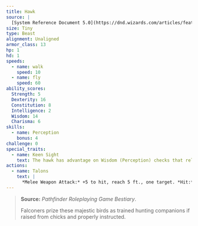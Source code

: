 ```yaml
---
title: Hawk
source: |
  [System Reference Document 5.0](https://dnd.wizards.com/articles/features/systems-reference-document-srd)
size: Tiny
type: Beast
alignment: Unaligned
armor_class: 13
hp: 1
hd: 1
speeds:
  - name: walk
    speed: 10
  - name: fly
    speed: 60
ability_scores:
  Strength: 5
  Dexterity: 16
  Constitution: 8
  Intelligence: 2
  Wisdom: 14
  Charisma: 6
skills:
  - name: Perception
    bonus: 4
challenge: 0
special_traits:
  - name: Keen Sight
    text: The hawk has advantage on Wisdom (Perception) checks that rely on sight.
actions:
  - name: Talons
    text: |
      *Melee Weapon Attack:* +5 to hit, reach 5 ft., one target. *Hit:* 1 slashing damage.
---
```


> **Source:** *Pathfinder Roleplaying Game Bestiary*.
>
> Falconers prize these majestic birds as trained hunting companions if raised from chicks and properly instructed.
